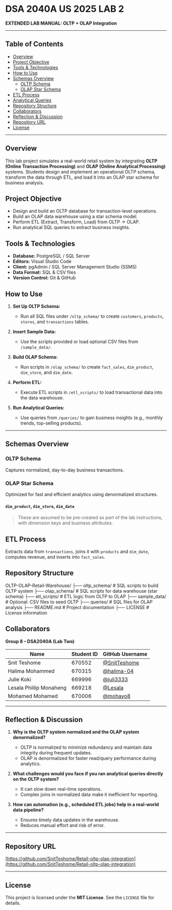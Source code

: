 # DSA 2040A US 2025 LAB 2  
**EXTENDED LAB MANUAL: OLTP + OLAP Integration**

---

##  Table of Contents

- [Overview](#overview)  
- [Project Objective](#project-objective)  
- [Tools & Technologies](#tools--technologies)  
- [How to Use](#how-to-use)  
- [Schemas Overview](#schemas-overview)  
  - [OLTP Schema](#oltp-schema)  
  - [OLAP Star Schema](#olap-star-schema)  
- [ETL Process](#etl-process)  
- [Analytical Queries](#analytical-queries)  
- [Repository Structure](#repository-structure)  
- [Collaborators](#collaborators)  
- [Reflection & Discussion](#reflection--discussion)  
- [Repository URL](#repository-url)  
- [License](#license)  

---

##  Overview

This lab project simulates a real-world retail system by integrating **OLTP (Online Transaction Processing)** and **OLAP (Online Analytical Processing)** systems. Students design and implement an operational OLTP schema, transform the data through ETL, and load it into an OLAP star schema for business analysis.

##  Project Objective

- Design and build an OLTP database for transaction-level operations.
- Build an OLAP data warehouse using a star schema model.
- Perform ETL (Extract, Transform, Load) from OLTP → OLAP.
- Run analytical SQL queries to extract business insights.

## Tools & Technologies

- **Database:** PostgreSQL / SQL Server  
- **Editors:** Visual Studio Code  
- **Client:** pgAdmin / SQL Server Management Studio (SSMS)  
- **Data Format:** SQL & CSV files  
- **Version Control:** Git & GitHub  

##  How to Use

1. **Set Up OLTP Schema:**
   - Run all SQL files under `/oltp_schema/` to create `customers`, `products`, `stores`, and `transactions` tables.

2. **Insert Sample Data:**
   - Use the scripts provided or load optional CSV files from `/sample_data/`.

3. **Build OLAP Schema:**
   - Run scripts in `/olap_schema/` to create `fact_sales`, `dim_product`, `dim_store`, and `dim_date`.

4. **Perform ETL:**
   - Execute ETL scripts in `/etl_scripts/` to load transactional data into the data warehouse.

5. **Run Analytical Queries:**
   - Use queries from `/queries/` to gain business insights (e.g., monthly trends, top-selling products).

---

##  Schemas Overview

### OLTP Schema

Captures normalized, day-to-day business transactions.

###  OLAP Star Schema

Optimized for fast and efficient analytics using denormalized structures.

#### `dim_product`, `dim_store`, `dim_date`
> These are assumed to be pre-created as part of the lab instructions, with dimension keys and business attributes.

##  ETL Process

Extracts data from `transactions`, joins it with `products` and `dim_date`, computes revenue, and inserts into `fact_sales`.

## Repository Structure

OLTP-OLAP-Retail-Warehouse/
├── oltp_schema/           # SQL scripts to build OLTP system
├── olap_schema/           # SQL scripts for data warehouse (star schema)
├── etl_scripts/           # ETL logic from OLTP to OLAP
├── sample_data/           # Optional: CSV files to seed OLTP
├── queries/               # SQL files for OLAP analysis
├── README.md              # Project documentation
├── LICENSE                # License information

##  Collaborators

**Group 8 – DSA2040A (Lab Two)**  

| Name                        | Student ID | GitHub Username       |
|-----------------------------|------------|------------------------|
| Snit Teshome                | 670552     | [@SnitTeshome](https://github.com/SnitTeshome)  
| Halima Mohammed             | 670315     | [@halima-04](https://github.com/halima-04)  
| Julie Koki                  | 669996     | [@juli3333](https://github.com/juli3333)  
| Lesala Phillip Monaheng     | 669218     | [@Lesala](https://github.com/Lesala)  
| Mohamed Mohamed             | 670006     | [@mohayo8](https://github.com/mohayo8)  

---

##  Reflection & Discussion

1. **Why is the OLTP system normalized and the OLAP system denormalized?**  
   - OLTP is normalized to minimize redundancy and maintain data integrity during frequent updates.
   - OLAP is denormalized for faster read/query performance during analytics.

2. **What challenges would you face if you ran analytical queries directly on the OLTP system?**  
   - It can slow down real-time operations.
   - Complex joins in normalized data make it inefficient for reporting.

3. **How can automation (e.g., scheduled ETL jobs) help in a real-world data pipeline?**  
   - Ensures timely data updates in the warehouse.
   - Reduces manual effort and risk of error.

---

##  Repository URL

[https://github.com/SnitTeshome/Retail-oltp-olap-integration](https://github.com/SnitTeshome/Retail-oltp-olap-integration)

---

##  License

This project is licensed under the **MIT License**. See the `LICENSE` file for details.